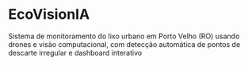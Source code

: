 # EcoVisionIA
Sistema de monitoramento do lixo urbano em Porto Velho (RO) usando drones e visão computacional, com detecção automática de pontos de descarte irregular e dashboard interativo
